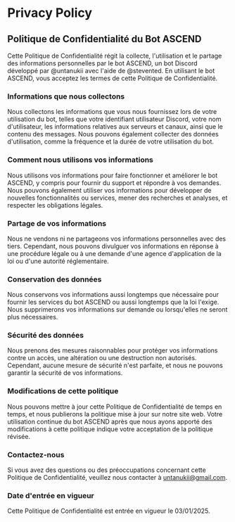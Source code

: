 # Privacy Policy

## Politique de Confidentialité du Bot ASCEND

Cette Politique de Confidentialité régit la collecte, l'utilisation et le partage des informations personnelles par le bot ASCEND, un bot Discord développé par @untanukii avec l'aide de @stevented. En utilisant le bot ASCEND, vous acceptez les termes de cette Politique de Confidentialité.

### Informations que nous collectons

Nous collectons les informations que vous nous fournissez lors de votre utilisation du bot, telles que votre identifiant utilisateur Discord, votre nom d'utilisateur, les informations relatives aux serveurs et canaux, ainsi que le contenu des messages. Nous pouvons également collecter des données d'utilisation, comme la fréquence et la durée de votre utilisation du bot.

### Comment nous utilisons vos informations

Nous utilisons vos informations pour faire fonctionner et améliorer le bot ASCEND, y compris pour fournir du support et répondre à vos demandes. Nous pouvons également utiliser vos informations pour développer de nouvelles fonctionnalités ou services, mener des recherches et analyses, et respecter les obligations légales.

### Partage de vos informations

Nous ne vendons ni ne partageons vos informations personnelles avec des tiers. Cependant, nous pouvons divulguer vos informations en réponse à une procédure légale ou à une demande d'une agence d'application de la loi ou d'une autorité réglementaire.

### Conservation des données

Nous conservons vos informations aussi longtemps que nécessaire pour fournir les services du bot ASCEND ou aussi longtemps que la loi l'exige. Nous supprimerons vos informations sur demande ou lorsqu'elles ne seront plus nécessaires.

### Sécurité des données

Nous prenons des mesures raisonnables pour protéger vos informations contre un accès, une altération ou une destruction non autorisés. Cependant, aucune mesure de sécurité n'est parfaite, et nous ne pouvons garantir la sécurité de vos informations.

### Modifications de cette politique

Nous pouvons mettre à jour cette Politique de Confidentialité de temps en temps, et nous publierons la politique mise à jour sur notre site web. Votre utilisation continue du bot ASCEND après que nous ayons apporté des modifications à cette politique indique votre acceptation de la politique révisée.

### Contactez-nous

Si vous avez des questions ou des préoccupations concernant cette Politique de Confidentialité, veuillez nous contacter à untanukii@gmail.com.

### Date d'entrée en vigueur

Cette Politique de Confidentialité est entrée en vigueur le 03/01/2025.
